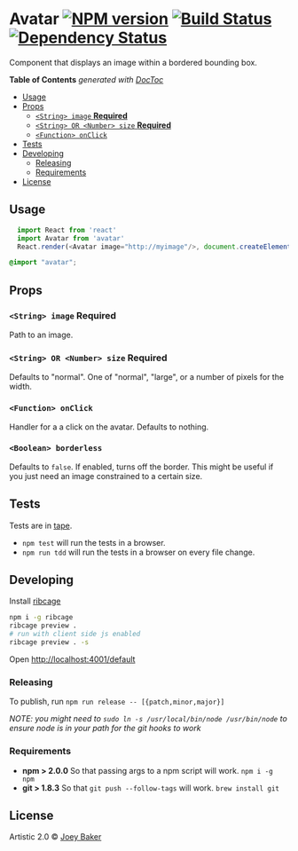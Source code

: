 # Avatar [![NPM version][npm-image]][npm-url] [![Build Status][travis-image]][travis-url] [![Dependency Status][daviddm-url]][daviddm-image]

Component that displays an image within a bordered bounding box.

<!-- START doctoc generated TOC please keep comment here to allow auto update -->
<!-- DON'T EDIT THIS SECTION, INSTEAD RE-RUN doctoc TO UPDATE -->
**Table of Contents**  *generated with [DocToc](https://github.com/thlorenz/doctoc)*

- [Usage](#usage)
- [Props](#props)
  - [`<String> image` **Required**](#string-image-required)
  - [`<String> OR <Number> size` **Required**](#string-or-number-size-required)
  - [`<Function> onClick`](#function-onclick)
- [Tests](#tests)
- [Developing](#developing)
  - [Releasing](#releasing)
  - [Requirements](#requirements)
- [License](#license)

<!-- END doctoc generated TOC please keep comment here to allow auto update -->

## Usage
```js
  import React from 'react'
  import Avatar from 'avatar'
  React.render(<Avatar image="http://myimage"/>, document.createElement('div'))
```

```css
@import "avatar";
```

## Props
### `<String> image` **Required**
Path to an image.

### `<String> OR <Number> size` **Required**
Defaults to "normal". One of "normal", "large", or a number of pixels for the width.

### `<Function> onClick`
Handler for a a click on the avatar. Defaults to nothing.

### `<Boolean> borderless`
Defaults to `false`. If enabled, turns off the border. This might be useful if you just need an image constrained to a certain size.

## Tests
Tests are in [tape](https://github.com/substack/tape).

* `npm test` will run the tests in a browser.
* `npm run tdd` will run the tests in a browser on every file change.

## Developing
Install [ribcage](https://github.com/Techwraith/ribcage)

```sh
npm i -g ribcage
ribcage preview .
# run with client side js enabled
ribcage preview . -s
```

Open [http://localhost:4001/default](http://localhost:4001/default)

### Releasing
To publish, run `npm run release -- [{patch,minor,major}]`

_NOTE: you might need to `sudo ln -s /usr/local/bin/node /usr/bin/node` to ensure node is in your path for the git hooks to work_

### Requirements
* **npm > 2.0.0** So that passing args to a npm script will work. `npm i -g npm`
* **git > 1.8.3** So that `git push --follow-tags` will work. `brew install git`

## License

Artistic 2.0 © [Joey Baker](https://byjoeybaker.com)


[npm-url]: https://npmjs.org/package/@getable/avatar
[npm-image]: https://badge.fury.io/js/@getable/avatar.svg
[travis-url]: https://travis-ci.org/Getable/avatar
[travis-image]: https://travis-ci.org/Getable/avatar.svg?branch=master
[daviddm-url]: https://david-dm.org/Getable/avatar.svg?theme=shields.io
[daviddm-image]: https://david-dm.org/Getable/avatar
